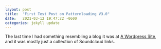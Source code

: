 ```yaml
---
layout: post
title:  "First Test Post on Patternloading V3.0"
date:   2021-03-12 19:47:22 -0600
categories: jekyll update
---
```

The last time I had something resembling a blog it was at <a href="https://patternloading.wordpress.com">A Wordpress Site</a>, and it was mostly just a collection of Soundcloud links.
